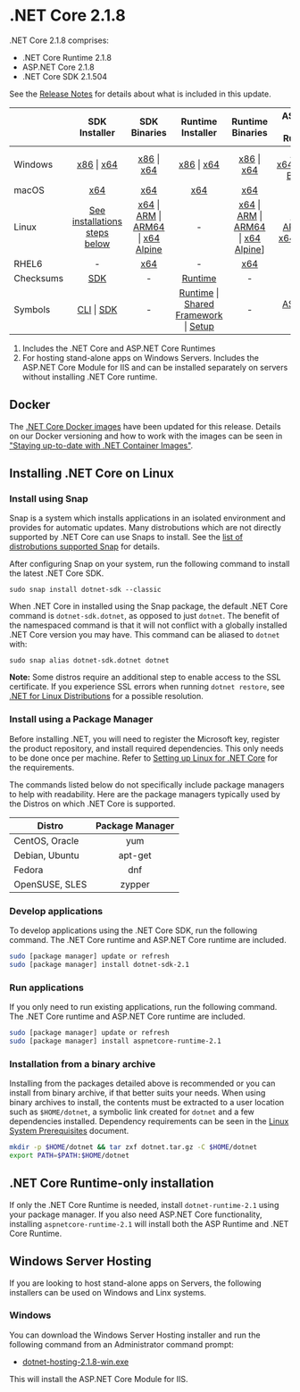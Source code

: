 # .NET Core 2.1.8

.NET Core 2.1.8 comprises:

* .NET Core Runtime 2.1.8
* ASP.NET Core 2.1.8
* .NET Core SDK 2.1.504

See the [Release Notes](2.1.8.md) for details about what is included in this update.

|           | SDK Installer                        | SDK Binaries                 | Runtime Installer                                        | Runtime Binaries                                 | ASP.NET Core Runtime           |
| --------- | :------------------------------------------:     | :----------------------:                 | :---------------------------:                            | :-------------------------:                      | :-----------------:            |
| Windows   | [x86][dotnet-sdk-win-x86.exe] \| [x64][dotnet-sdk-win-x64.exe] | [x86][dotnet-sdk-win-x86.zip] \| [x64][dotnet-sdk-win-x64.zip] | [x86][dotnet-runtime-win-x86.exe] \| [x64][dotnet-runtime-win-x64.exe] | [x86][dotnet-runtime-win-x86.zip] \| [x64][dotnet-runtime-win-x64.zip] | [x86][aspnetcore-runtime-win-x86.exe] \| [x64][aspnetcore-runtime-win-x64.exe][Hosting Bundle][dotnet-hosting-win.exe] |
| macOS     | [x64][dotnet-sdk-osx-x64.pkg]  | [x64][dotnet-sdk-osx-x64.tar.gz]     | [x64][dotnet-runtime-osx-x64.pkg] | [x64][dotnet-runtime-osx-x64.tar.gz] | [x64][aspnetcore-runtime-osx-x64.tar.gz]|
| Linux     | [See installations steps below][linux-install]   | [x64][dotnet-sdk-linux-x64.tar.gz] \| [ARM][dotnet-sdk-linux-arm.tar.gz] \| [ARM64][dotnet-sdk-linux-arm64.tar.gz] \| [x64 Alpine][dotnet-sdk-linux-musl-x64.tar.gz] | - | [x64][dotnet-runtime-linux-x64.tar.gz] \| [ARM][dotnet-runtime-linux-arm.tar.gz] \| [ARM64][dotnet-runtime-linux-arm64.tar.gz] \| [x64 Alpine][dotnet-runtime-linux-musl-x64.tar.gz]] | [x64][aspnetcore-runtime-linux-x64.tar.gz]  \| [ARM32][aspnetcore-runtime-linux-arm.tar.gz] \| [x64 Alpine][aspnetcore-runtime-linux-musl-x64.tar.gz] |
| RHEL6     | -                                                | [x64][dotnet-sdk-rhel.6-x64.tar.gz]                    | -                                                        | [x64][dotnet-runtime-rhel.6-x64.tar.gz] | - |
| Checksums | [SDK][checksums-sdk]                             | -                                        | [Runtime][checksums-runtime]                             | - | - |
| Symbols   | [CLI][cli-symbols.zip] \| [SDK][dotnet-sdk-symbols.zip]  | -                                        | [Runtime][coreclr-symbols.zip] \| [Shared Framework][corefx-symbols.zip] \| [Setup][core-setup-symbols.zip] | - | [ASP.NET Core][aspnet-symbols.zip] |

1. Includes the .NET Core and ASP.NET Core Runtimes
2. For hosting stand-alone apps on Windows Servers. Includes the ASP.NET Core Module for IIS and can be installed separately on servers without installing .NET Core runtime.

## Docker

The [.NET Core Docker images](https://hub.docker.com/r/microsoft/dotnet/) have been updated for this release. Details on our Docker versioning and how to work with the images can be seen in ["Staying up-to-date with .NET Container Images"](https://devblogs.microsoft.com/dotnet/staying-up-to-date-with-net-container-images/).

## Installing .NET Core on Linux

### Install using Snap

Snap is a system which installs applications in an isolated environment and provides for automatic updates. Many distrobutions which are not directly supported by .NET Core can use Snaps to install. See the [list of distrobutions supported Snap](https://docs.snapcraft.io/installing-snapd/6735) for details.

After configuring Snap on your system, run the following command to install the latest .NET Core SDK.

`sudo snap install dotnet-sdk --classic`

When .NET Core in installed using the Snap package, the default .NET Core command is `dotnet-sdk.dotnet`, as opposed to just `dotnet`. The benefit of the namespaced command is that it will not conflict with a globally installed .NET Core version you may have. This command can be aliased to `dotnet` with:

`sudo snap alias dotnet-sdk.dotnet dotnet`

**Note:** Some distros require an additional step to enable access to the SSL certificate. If you experience SSL errors when running `dotnet restore`, see [.NET for Linux Distributions](../../../linux.md) for a possible resolution.

### Install using a Package Manager

Before installing .NET, you will need to register the Microsoft key, register the product repository, and install required dependencies. This only needs to be done once per machine. Refer to [Setting up Linux for .NET Core][linux-install] for the requirements.

The commands listed below do not specifically include package managers to help with readability. Here are the package managers typically used by the Distros on which .NET Core is supported.

| Distro | Package Manager  |
| ---             | :----:  |
| CentOS, Oracle  | yum     |
| Debian, Ubuntu  | apt-get |
| Fedora          | dnf     |
| OpenSUSE, SLES  | zypper  |

### Develop applications

To develop applications using the .NET Core SDK, run the following command. The .NET Core runtime and ASP.NET Core runtime are included.

```bash
sudo [package manager] update or refresh
sudo [package manager] install dotnet-sdk-2.1
```

### Run applications

If you only need to run existing applications, run the following command. The .NET Core runtime and ASP.NET Core runtime are included.

```bash
sudo [package manager] update or refresh
sudo [package manager] install aspnetcore-runtime-2.1
```

### Installation from a binary archive

Installing from the packages detailed above is recommended or you can install from binary archive, if that better suits your needs. When using binary archives to install, the contents must be extracted to a user location such as `$HOME/dotnet`, a symbolic link created for `dotnet` and a few dependencies installed.
Dependency requirements can be seen in the [Linux System Prerequisites](https://github.com/dotnet/core/blob/main/linux.md) document.

```bash
mkdir -p $HOME/dotnet && tar zxf dotnet.tar.gz -C $HOME/dotnet
export PATH=$PATH:$HOME/dotnet
```

## .NET Core Runtime-only installation

If only the .NET Core Runtime is needed, install `dotnet-runtime-2.1` using your package manager. If you also need ASP.NET Core functionality, installing `aspnetcore-runtime-2.1` will install both the ASP Runtime and .NET Core Runtime.

## Windows Server Hosting

If you are looking to host stand-alone apps on Servers, the following installers can be used on Windows and Linx systems.

### Windows

You can download the Windows Server Hosting installer and run the following command from an Administrator command prompt:

* [dotnet-hosting-2.1.8-win.exe][dotnet-hosting-win.exe]

This will install the ASP.NET Core Module for IIS.

[dotnet-runtime-linux-arm.tar.gz]: https://download.visualstudio.microsoft.com/download/pr/a36af597-586b-474b-8f91-9a1491b1b826/c56fac62f1ccc855afdd22bf2e9f7051/dotnet-runtime-2.1.8-linux-arm.tar.gz
[dotnet-runtime-linux-arm64.tar.gz]: https://download.visualstudio.microsoft.com/download/pr/46389bf1-b9e6-4a5e-9a99-2553f97abf4d/95d179c200d11593b363848d771e6be7/dotnet-runtime-2.1.8-linux-arm64.tar.gz
[dotnet-runtime-linux-musl-x64.tar.gz]: https://download.visualstudio.microsoft.com/download/pr/eeacc181-7b17-49a7-9664-cecdc8d2ab40/30222417a9866c9512bb96290770c73c/dotnet-runtime-2.1.8-linux-musl-x64.tar.gz
[dotnet-runtime-linux-x64.tar.gz]: https://download.visualstudio.microsoft.com/download/pr/eae50d35-ec30-4416-829a-36e8b5158f22/52d8370bea6e696cee4280bec0eda4bc/dotnet-runtime-2.1.8-linux-x64.tar.gz
[dotnet-runtime-osx-x64.pkg]: https://download.visualstudio.microsoft.com/download/pr/492b8744-10e1-47da-8bb3-6878dc3eed3e/b830851d9937aa83525b2a6088f91db6/dotnet-runtime-2.1.8-osx-x64.pkg
[dotnet-runtime-osx-x64.tar.gz]: https://download.visualstudio.microsoft.com/download/pr/0a8df2f2-bc67-455a-8df1-0f2395158eb2/0b42613ec436997900bda0696dabc54c/dotnet-runtime-2.1.8-osx-x64.tar.gz
[dotnet-runtime-rhel.6-x64.tar.gz]: https://download.visualstudio.microsoft.com/download/pr/713b711d-7f14-4dc5-959f-972392f7cd74/72187ac69f815e2f01a0c7a628e09f24/dotnet-runtime-2.1.8-rhel.6-x64.tar.gz
[dotnet-runtime-win-x64.exe]: https://download.visualstudio.microsoft.com/download/pr/c551fea4-c065-4142-9556-4d78fb949284/efe7c2ef2d51331bd0fced6ea0eadf08/dotnet-runtime-2.1.8-win-x64.exe
[dotnet-runtime-win-x64.zip]: https://download.visualstudio.microsoft.com/download/pr/9b5aa463-d86c-4f8c-8dbb-26e323021246/3b75b083359c97b79da538cf40b041a0/dotnet-runtime-2.1.8-win-x64.zip
[dotnet-runtime-win-x86.exe]: https://download.visualstudio.microsoft.com/download/pr/1f94a87b-7a17-430c-a860-c18d4989ee5c/c1f4b946d3ae9bbd95413636d334d0ab/dotnet-runtime-2.1.8-win-x86.exe
[dotnet-runtime-win-x86.zip]: https://download.visualstudio.microsoft.com/download/pr/80cf31e3-1835-4ad1-965d-4971589fe501/7c4bf547ee314069b2482b22dbc778e8/dotnet-runtime-2.1.8-win-x86.zip
[aspnetcore-runtime-linux-arm.tar.gz]: https://download.visualstudio.microsoft.com/download/pr/43b1eaf3-f6dd-425c-80d1-137d28081f78/9dd9acff1aeac4f4ac994df2b05578ab/aspnetcore-runtime-2.1.8-linux-arm.tar.gz
[aspnetcore-runtime-linux-musl-x64.tar.gz]: https://download.visualstudio.microsoft.com/download/pr/c39af076-0ec1-4880-958e-6a50f9e18ee6/610247ccb388f86e9706f2f86d0e6874/aspnetcore-runtime-2.1.8-linux-musl-x64.tar.gz
[aspnetcore-runtime-linux-x64.tar.gz]: https://download.visualstudio.microsoft.com/download/pr/927cbf41-157f-488b-ac7d-32034defebc3/41b011418f795d5a76bf930ad57a055b/aspnetcore-runtime-2.1.8-linux-x64.tar.gz
[aspnetcore-runtime-osx-x64.tar.gz]: https://download.visualstudio.microsoft.com/download/pr/dba15b05-0c93-4d8b-89a1-c24eb1c71412/90354379b88f50f6bf17634e9260905f/aspnetcore-runtime-2.1.8-osx-x64.tar.gz
[aspnetcore-runtime-win-x64.exe]: https://download.visualstudio.microsoft.com/download/pr/22dccc6e-d3d9-4d1f-8a60-de7fed0bcc77/58c9a9101a49605f4b62ed3139492408/aspnetcore-runtime-2.1.8-win-x64.exe
[aspnetcore-runtime-win-x86.exe]: https://download.visualstudio.microsoft.com/download/pr/9ab30138-4a37-455c-bb62-a357862919b2/2e61c5254b1fa0e3118cf4f253d54f6b/aspnetcore-runtime-2.1.8-win-x86.exe
[dotnet-hosting-win.exe]: https://download.visualstudio.microsoft.com/download/pr/c2b2968d-022d-4889-afd0-b02010813c94/bd315e931f55eecfdaea258cf3dee48e/dotnet-hosting-2.1.8-win.exe
[dotnet-sdk-linux-arm.tar.gz]: https://download.visualstudio.microsoft.com/download/pr/48d0a1d0-78a7-4bf9-a349-306d317a349f/5f28d7ce059d8d65dbe367821f40a16e/dotnet-sdk-2.1.504-linux-arm.tar.gz
[dotnet-sdk-linux-arm64.tar.gz]: https://download.visualstudio.microsoft.com/download/pr/5912b468-1221-48dc-9339-79506418e22f/2fd380bf8aa123ec8ea8c3046ad142e9/dotnet-sdk-2.1.504-linux-arm64.tar.gz
[dotnet-sdk-linux-musl-x64.tar.gz]: https://download.visualstudio.microsoft.com/download/pr/074db8c2-0e35-442a-81e4-10c8e23d5301/8a214d199985584c3d7be3c079b57e63/dotnet-sdk-2.1.504-linux-musl-x64.tar.gz
[dotnet-sdk-linux-x64.tar.gz]: https://download.visualstudio.microsoft.com/download/pr/b35cf035-09d9-444a-8f62-c972fd6f2be0/4068a391164715232bbf4477b349643f/dotnet-sdk-2.1.504-linux-x64.tar.gz
[dotnet-sdk-osx-x64.pkg]: https://download.visualstudio.microsoft.com/download/pr/01e846dd-d59f-456d-8c14-36343ca2084b/65f68ebb4342adfb8bce337411d8aecc/dotnet-sdk-2.1.504-osx-x64.pkg
[dotnet-sdk-osx-x64.tar.gz]: https://download.visualstudio.microsoft.com/download/pr/68152d1c-8ed5-4fc1-9894-8956c33fe4c8/73425e378edcfce4c8537c37a5ec7649/dotnet-sdk-2.1.504-osx-x64.tar.gz
[dotnet-sdk-rhel.6-x64.tar.gz]: https://download.visualstudio.microsoft.com/download/pr/b7526d13-c0af-4c0d-bc74-66f5b09cd915/688e38a1bbba5a67d9e4d0b6f6056756/dotnet-sdk-2.1.504-rhel.6-x64.tar.gz
[dotnet-sdk-win-x64.exe]: https://download.visualstudio.microsoft.com/download/pr/1dcd5e24-25da-40dc-9996-4db675c1c22d/e154ee2beeb1eec4e9b049a8d3740c80/dotnet-sdk-2.1.504-win-x64.exe
[dotnet-sdk-win-x64.zip]: https://download.visualstudio.microsoft.com/download/pr/88364f95-160b-4820-9a5b-1d00b619dee7/5021f130569e524eacc2e3a8e6933e62/dotnet-sdk-2.1.504-win-x64.zip
[dotnet-sdk-win-x86.exe]: https://download.visualstudio.microsoft.com/download/pr/3cf20226-fe88-4879-be05-f662f99c4a3a/65602cb8ae7a87a532dd25c11237cf6a/dotnet-sdk-2.1.504-win-x86.exe
[dotnet-sdk-win-x86.zip]: https://download.visualstudio.microsoft.com/download/pr/52f4576e-d2d2-4b57-a5cd-6a8561b86b5f/ef765a8e9a2fa3ab55449e09eb5f513f/dotnet-sdk-2.1.504-win-x86.zip
[aspnet-symbols.zip]: https://download.visualstudio.microsoft.com/download/pr/284653cf-d4b8-459b-b956-084a7ceb604b/1da506036feb060c4a8cd15890c1b250/aspnet-2.1.8-symbols.zip
[cli-symbols.zip]: https://download.visualstudio.microsoft.com/download/pr/8a82d06e-3d16-497a-b461-58848d7add64/c3427c0a5dc1dff0498ff0af92d77bd3/cli-2.1.8-symbols.zip
[core-setup-symbols.zip]: https://download.visualstudio.microsoft.com/download/pr/ec4c3a49-2864-42f3-bd76-006e000746b8/9e70f83ab9016f136ddd5107239dbbd5/core-setup-2.1.8-symbols.zip
[coreclr-symbols.zip]: https://download.visualstudio.microsoft.com/download/pr/613d85ee-19be-46be-b454-a41497faf9d7/26945496c0862c63783c088618d26566/coreclr-2.1.8-symbols.zip
[corefx-symbols.zip]: https://download.visualstudio.microsoft.com/download/pr/d358c132-d850-4d4f-be7a-6e01dfe7d47c/fdd803392b44e577eb8b221d4f6ffb4f/corefx-2.1.8-symbols.zip
[dotnet-sdk-symbols.zip]: https://download.visualstudio.microsoft.com/download/pr/3bde9854-d226-4dc8-b702-5b7dd6fa687b/a5cdfb1edefb834c8413709f0016d63f/dotnet-sdk-2.1.8-symbols.zip

[checksums-runtime]: https://builds.dotnet.microsoft.com/dotnet/checksums/2.1.8-runtime-sha.txt
[checksums-sdk]: https://builds.dotnet.microsoft.com/dotnet/checksums/2.1.504-sdk-sha.txt

[linux-install]: https://learn.microsoft.com/dotnet/core/install/linux
